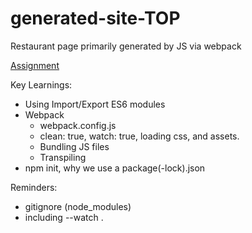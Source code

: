 # generated-site-TOP
Restaurant page primarily generated by JS via webpack

[Assignment](https://www.theodinproject.com/lessons/node-path-javascript-restaurant-page)

Key Learnings:
- Using Import/Export ES6 modules
- Webpack
  - webpack.config.js
  - clean: true, watch: true, loading css, and assets.
  - Bundling JS files
  - Transpiling
- npm init, why we use a package(-lock).json


Reminders:
- gitignore (node_modules)
- including --watch .